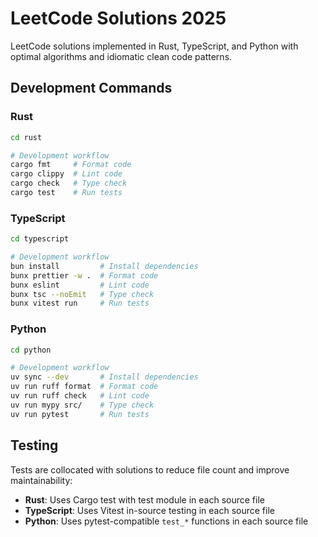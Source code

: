 # LeetCode Solutions 2025

LeetCode solutions implemented in Rust, TypeScript, and Python with optimal
algorithms and idiomatic clean code patterns.

## Development Commands

### Rust

```bash
cd rust

# Development workflow
cargo fmt     # Format code
cargo clippy  # Lint code
cargo check   # Type check
cargo test    # Run tests
```

### TypeScript

```bash
cd typescript

# Development workflow
bun install         # Install dependencies
bunx prettier -w .  # Format code
bunx eslint         # Lint code
bunx tsc --noEmit   # Type check
bunx vitest run     # Run tests
```

### Python

```bash
cd python

# Development workflow
uv sync --dev       # Install dependencies
uv run ruff format  # Format code
uv run ruff check   # Lint code
uv run mypy src/    # Type check
uv run pytest       # Run tests
```

## Testing

Tests are collocated with solutions to reduce file count and improve
maintainability:

- **Rust**: Uses Cargo test with test module in each source file
- **TypeScript**: Uses Vitest in-source testing in each source file
- **Python**: Uses pytest-compatible `test_*` functions in each source file
